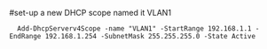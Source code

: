 #set-up a new DHCP scope named it VLAN1
<pre><code>  Add-DhcpServerv4Scope -name "VLAN1" -StartRange 192.168.1.1 -EndRange 192.168.1.254 -SubnetMask 255.255.255.0 -State Active
</code></pre>
